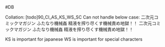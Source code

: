 ﻿#DB

Collation: 
[todo]90_CI_AS_KS_WS_SC Can not handle below case:
二次元コミックマガジン ふたなり機械姦 精液を搾り尽くす機械責め地獄！！
二次元コミックマガジン ふたなり機械姦 精液を搾り尽くす機械責め地獄！！

KS is important for japanese
WS is important for special characters
